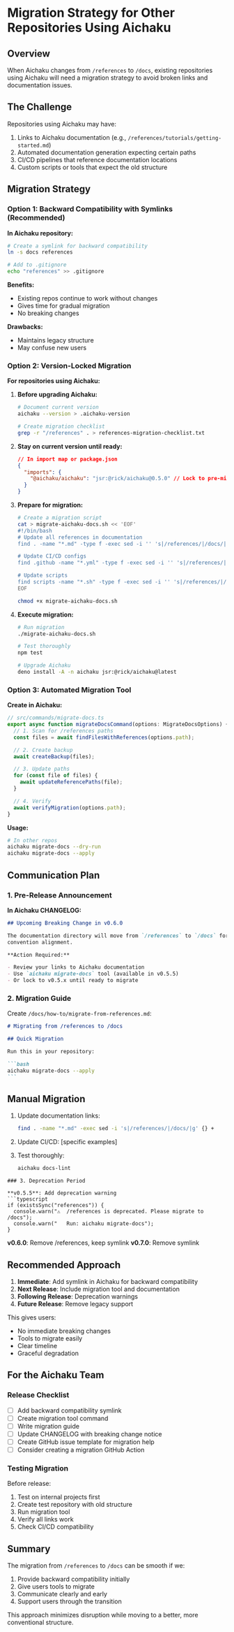 # Migration Strategy for Other Repositories Using Aichaku

## Overview

When Aichaku changes from `/references` to `/docs`, existing repositories using
Aichaku will need a migration strategy to avoid broken links and documentation
issues.

## The Challenge

Repositories using Aichaku may have:

1. Links to Aichaku documentation (e.g.,
   `/references/tutorials/getting-started.md`)
2. Automated documentation generation expecting certain paths
3. CI/CD pipelines that reference documentation locations
4. Custom scripts or tools that expect the old structure

## Migration Strategy

### Option 1: Backward Compatibility with Symlinks (Recommended)

**In Aichaku repository:**

```bash
# Create a symlink for backward compatibility
ln -s docs references

# Add to .gitignore
echo "references" >> .gitignore
```

**Benefits:**

- Existing repos continue to work without changes
- Gives time for gradual migration
- No breaking changes

**Drawbacks:**

- Maintains legacy structure
- May confuse new users

### Option 2: Version-Locked Migration

**For repositories using Aichaku:**

1. **Before upgrading Aichaku:**
   ```bash
   # Document current version
   aichaku --version > .aichaku-version

   # Create migration checklist
   grep -r "/references" . > references-migration-checklist.txt
   ```

2. **Stay on current version until ready:**
   ```json
   // In import map or package.json
   {
     "imports": {
       "@aichaku/aichaku": "jsr:@rick/aichaku@0.5.0" // Lock to pre-migration version
     }
   }
   ```

3. **Prepare for migration:**
   ```bash
   # Create a migration script
   cat > migrate-aichaku-docs.sh << 'EOF'
   #!/bin/bash
   # Update all references in documentation
   find . -name "*.md" -type f -exec sed -i '' 's|/references/|/docs/|g' {} +

   # Update CI/CD configs
   find .github -name "*.yml" -type f -exec sed -i '' 's|/references/|/docs/|g' {} +

   # Update scripts
   find scripts -name "*.sh" -type f -exec sed -i '' 's|/references/|/docs/|g' {} +
   EOF

   chmod +x migrate-aichaku-docs.sh
   ```

4. **Execute migration:**
   ```bash
   # Run migration
   ./migrate-aichaku-docs.sh

   # Test thoroughly
   npm test

   # Upgrade Aichaku
   deno install -A -n aichaku jsr:@rick/aichaku@latest
   ```

### Option 3: Automated Migration Tool

**Create in Aichaku:**

```typescript
// src/commands/migrate-docs.ts
export async function migrateDocsCommand(options: MigrateDocsOptions) {
  // 1. Scan for /references paths
  const files = await findFilesWithReferences(options.path);

  // 2. Create backup
  await createBackup(files);

  // 3. Update paths
  for (const file of files) {
    await updateReferencePaths(file);
  }

  // 4. Verify
  await verifyMigration(options.path);
}
```

**Usage:**

```bash
# In other repos
aichaku migrate-docs --dry-run
aichaku migrate-docs --apply
```

## Communication Plan

### 1. Pre-Release Announcement

**In Aichaku CHANGELOG:**

```markdown
## Upcoming Breaking Change in v0.6.0

The documentation directory will move from `/references` to `/docs` for better
convention alignment.

**Action Required:**

- Review your links to Aichaku documentation
- Use `aichaku migrate-docs` tool (available in v0.5.5)
- Or lock to v0.5.x until ready to migrate
```

### 2. Migration Guide

Create `/docs/how-to/migrate-from-references.md`:

````markdown
# Migrating from /references to /docs

## Quick Migration

Run this in your repository:

```bash
aichaku migrate-docs --apply
```
````

## Manual Migration

1. Update documentation links:
   ```bash
   find . -name "*.md" -exec sed -i 's|/references/|/docs/|g' {} +
   ```

2. Update CI/CD: [specific examples]

3. Test thoroughly:
   ```bash
   aichaku docs-lint
   ```

````
### 3. Deprecation Period

**v0.5.5**: Add deprecation warning
```typescript
if (existsSync("references")) {
  console.warn("⚠️  /references is deprecated. Please migrate to /docs");
  console.warn("   Run: aichaku migrate-docs");
}
````

**v0.6.0**: Remove /references, keep symlink **v0.7.0**: Remove symlink

## Recommended Approach

1. **Immediate**: Add symlink in Aichaku for backward compatibility
2. **Next Release**: Include migration tool and documentation
3. **Following Release**: Deprecation warnings
4. **Future Release**: Remove legacy support

This gives users:

- No immediate breaking changes
- Tools to migrate easily
- Clear timeline
- Graceful degradation

## For the Aichaku Team

### Release Checklist

- [ ] Add backward compatibility symlink
- [ ] Create migration tool command
- [ ] Write migration guide
- [ ] Update CHANGELOG with breaking change notice
- [ ] Create GitHub issue template for migration help
- [ ] Consider creating a migration GitHub Action

### Testing Migration

Before release:

1. Test on internal projects first
2. Create test repository with old structure
3. Run migration tool
4. Verify all links work
5. Check CI/CD compatibility

## Summary

The migration from `/references` to `/docs` can be smooth if we:

1. Provide backward compatibility initially
2. Give users tools to migrate
3. Communicate clearly and early
4. Support users through the transition

This approach minimizes disruption while moving to a better, more conventional
structure.
